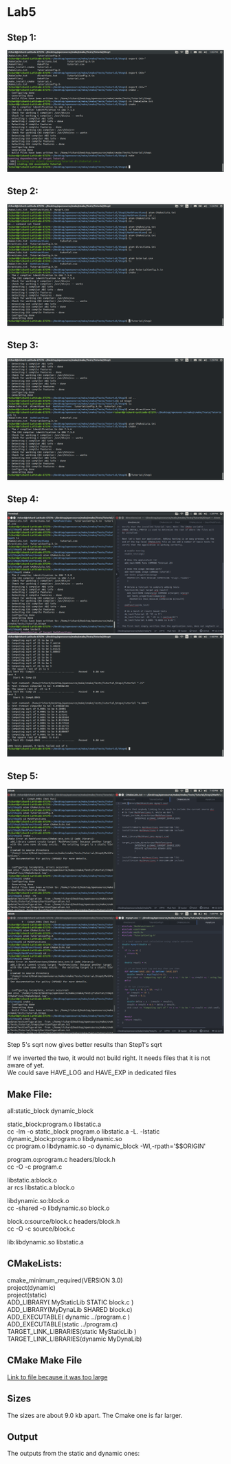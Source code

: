 # Lab5

## Step 1:  
![step1](step1.png)  

## Step 2:
![step2](2.png)  

## Step 3:
![step3](3.png)  

## Step 4:
![step4](4.png)  
![step4](4.1.png)  

## Step 5:
![step2](5.png)  
![step2](5.1.png)  

Step 5's sqrt now gives better results than Step1's sqrt

If we inverted the two, it would not build right. It needs files that it is not aware of yet.  
We could save HAVE_LOG and HAVE_EXP in dedicated files

## Make File:  

all:static_block dynamic_block  

static_block:program.o libstatic.a  
	cc -lm -o static_block program.o libstatic.a -L. -lstatic  
dynamic_block:program.o libdynamic.so  
	cc program.o libdynamic.so -o dynamic_block -Wl,-rpath='$$ORIGIN'  

program.o:program.c headers/block.h  
	cc -O -c program.c  

libstatic.a:block.o  
	ar rcs libstatic.a block.o  

libdynamic.so:block.o  
	cc -shared -o libdynamic.so block.o  

block.o:source/block.c headers/block.h  
	cc -O -c source/block.c  

lib:libdynamic.so libstatic.a  

## CMakeLists:  

cmake_minimum_required(VERSION 3.0)  
project(dynamic)  
project(static)  
ADD_LIBRARY( MyStaticLib STATIC block.c )  
ADD_LIBRARY(MyDynaLib SHARED block.c)  
ADD_EXECUTABLE( dynamic ../program.c )  
ADD_EXECUTABLE(static ../program.c)  
TARGET_LINK_LIBRARIES(static MyStaticLib )  
TARGET_LINK_LIBRARIES(dynamic MyDynaLib)  

## CMake Make File  

[Link to file because it was too large](Makefile)

## Sizes

The sizes are about 9.0 kb apart. The Cmake one is far larger.

## Output

The outputs from the static and dynamic ones:


